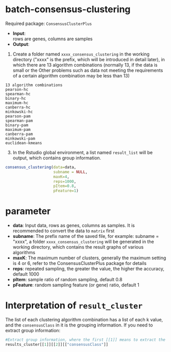 # batch-consensus-clustering
Required package: `ConsensusClusterPlus`
- **Input**:  
  rows are genes, columns are samples  
- **Output**:  
1. Create a folder named `xxxx_consensus_clustering` in the working directory ("xxxx" is the prefix, which will be introduced in detail later), in which there are 13 algorithm combinations (normally 13, if the data is small or the Other problems such as data not meeting the requirements of a certain algorithm combination may be less than 13)
```
13 algorithm combinations
pearson-hc
spearman-hc
binary-hc
maximum-hc
canberra-hc
minkowski-hc
pearson-pam
spearman-pam
binary-pam
maximum-pam
canberra-pam
minkowski-pam
euclidean-kmeans
```
3. In the Rstudio global environment, a list named `result_list` will be output, which contains group information.
```r
consensus_clustering(data=data,
                     subname = NULL,
                     maxK=4,
                     reps=1000,
                     pItem=0.8,
                     pFeature=1)
```
# parameter
- **data**: Input data, rows as genes, columns as samples. It is recommended to convert the data to `matrix` first  
- **subname**: The prefix name of the saved file, for example: subname = "xxxx", a folder `xxxx_consensus_clustering` will be generated in the working directory, which contains the result graphs of various algorithms  
- **maxK**: The maximum number of clusters, generally the maximum setting is 4 or 6, refer to the ConsensusClusterPlus package for details  
- **reps**: repeated sampling, the greater the value, the higher the accuracy, default 1000  
- **pItem**: sample ratio of random sampling, default 0.8  
- **pFeature**: random sampling feature (or gene) ratio, default 1  
# Interpretation of `result_cluster`
The list of each clustering algorithm combination has a list of each k value, and the `consensusClass` in it is the grouping information. If you need to extract group information:  
```r
#Extract group information, where the first [[1]] means to extract the first algorithm combination, and the second [[2]] means to extract the group whose k value is 2 for the algorithm combination
results_cluster[[1]][[2]][["consensusClass"]]
```
